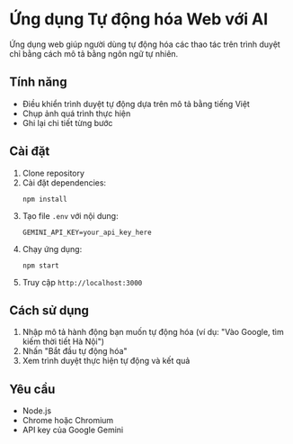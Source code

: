 # Ứng dụng Tự động hóa Web với AI

Ứng dụng web giúp người dùng tự động hóa các thao tác trên trình duyệt chỉ bằng cách mô tả bằng ngôn ngữ tự nhiên.

## Tính năng

- Điều khiển trình duyệt tự động dựa trên mô tả bằng tiếng Việt
- Chụp ảnh quá trình thực hiện
- Ghi lại chi tiết từng bước

## Cài đặt

1. Clone repository
2. Cài đặt dependencies:
   ```
   npm install
   ```
3. Tạo file `.env` với nội dung:
   ```
   GEMINI_API_KEY=your_api_key_here
   ```
4. Chạy ứng dụng:
   ```
   npm start
   ```
5. Truy cập `http://localhost:3000`

## Cách sử dụng

1. Nhập mô tả hành động bạn muốn tự động hóa (ví dụ: "Vào Google, tìm kiếm thời tiết Hà Nội")
2. Nhấn "Bắt đầu tự động hóa"
3. Xem trình duyệt thực hiện tự động và kết quả

## Yêu cầu

- Node.js
- Chrome hoặc Chromium
- API key của Google Gemini
